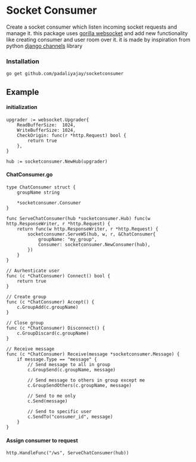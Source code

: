 # Socket Consumer
Create a socket consumer which listen incoming socket requests and manage it. this package uses [gorilla websocket](https://github.com/gorilla/websocket) and add new functionality like creating consumer and user room over it. it is made by inspiration from python [django channels](https://github.com/django/channels) library


### Installation

    go get github.com/padaliyajay/socketconsumer

## Example

#### initialization

    upgrader := websocket.Upgrader{
    	ReadBufferSize:  1024,
    	WriteBufferSize: 1024,
    	CheckOrigin: func(r *http.Request) bool {
    		return true
    	},
    }
    
    hub := socketconsumer.NewHub(upgrader)

#### ChatConsumer.go

    type ChatConsumer struct {
    	groupName string
    	
    	*socketconsumer.Consumer
    }
    
    func ServeChatConsumer(hub *socketconsumer.Hub) func(w http.ResponseWriter, r *http.Request) {
    	return func(w http.ResponseWriter, r *http.Request) {
    		socketconsumer.ServeWS(hub, w, r, &ChatConsumer{
    			groupName: "my_group",
    			Consumer: socketconsumer.NewConsumer(hub),
    		})
    	}
    }
    
    // Aurhenticate user
    func (c *ChatConsumer) Connect() bool {
    	return true
    }
    
    // Create group
    func (c *ChatConsumer) Accept() {
    	c.GroupAdd(c.groupName)
    }
    
    // Close group
    func (c *ChatConsumer) Disconnect() {
    	c.GroupDiscard(c.groupName)
    }
    
    // Receive message
    func (c *ChatConsumer) Receive(message *socketconsumer.Message) {
    	if message.Type == "message" {
    		// Send message to all in group
    		c.GroupSend(c.groupName, message)
    
    		// Send message to others in group except me
    		c.GroupSendOthers(c.groupName, message)
    
    		// Send to me only
    		c.Send(message)
    
    		// Send to specific user
    		c.SendTo("consumer_id", message)
    	}
    }

#### Assign consumer to request

    http.HandleFunc("/ws", ServeChatConsumer(hub))
